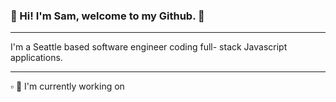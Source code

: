 ### 👋 Hi! I'm Sam, welcome to my Github. 📂

<hr>

I'm a Seattle based software engineer coding full-
       stack Javascript applications.
       
<hr>
▫︎ 🚧 I'm currently working on
<!--
**samiali23/samiali23** is a ✨ _special_ ✨ repository because its `README.md` (this file) appears on your GitHub profile.

Here are some ideas to get you started:

- 🔭 I’m currently working on ...
- 🌱 I’m currently learning ...
- 👯 I’m looking to collaborate on ...
- 🤔 I’m looking for help with ...
- 💬 Ask me about ...
- 📫 How to reach me: ...
- 😄 Pronouns: ...
- ⚡ Fun fact: ...
-->
